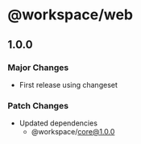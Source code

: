 # @workspace/web

## 1.0.0

### Major Changes

- First release using changeset

### Patch Changes

- Updated dependencies
  - @workspace/core@1.0.0
